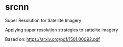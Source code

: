 # srcnn
Super Resolution for Satellite Imagery

Applying super resolution strategies to sattelite imagery



Based on: https://arxiv.org/pdf/1501.00092.pdf

